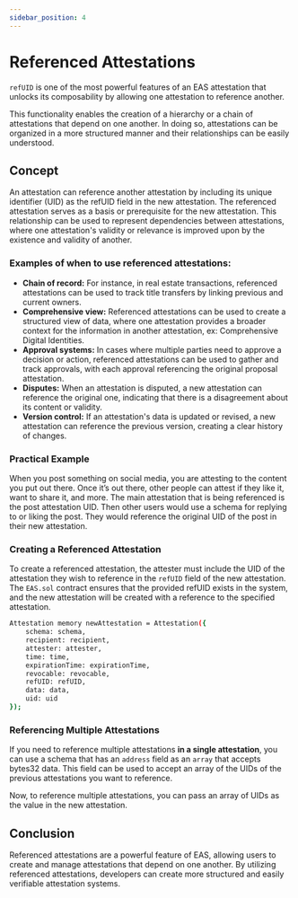 ```yaml
---
sidebar_position: 4
---
```


# Referenced Attestations
`refUID` is one of the most powerful features of an EAS attestation that unlocks its composability by allowing one attestation to reference another.

This functionality enables the creation of a hierarchy or a chain of attestations that depend on one another. In doing so, attestations can be organized in a more structured manner and their relationships can be easily understood.

## Concept
An attestation can reference another attestation by including its unique identifier (UID) as the refUID field in the new attestation. The referenced attestation serves as a basis or prerequisite for the new attestation. This relationship can be used to represent dependencies between attestations, where one attestation's validity or relevance is improved upon by the existence and validity of another.

### Examples of when to use referenced attestations:
- **Chain of record:** For instance, in real estate transactions, referenced attestations can be used to track title transfers by linking previous and current owners.
- **Comprehensive view:** Referenced attestations can be used to create a structured view of data, where one attestation provides a broader context for the information in another attestation, ex: Comprehensive Digital Identities.
- **Approval systems:** In cases where multiple parties need to approve a decision or action, referenced attestations can be used to gather and track approvals, with each approval referencing the original proposal attestation.
- **Disputes:** When an attestation is disputed, a new attestation can reference the original one, indicating that there is a disagreement about its content or validity.
- **Version control:** If an attestation's data is updated or revised, a new attestation can reference the previous version, creating a clear history of changes.

### Practical Example
When you post something on social media, you are attesting to the content you put out there. Once it’s out there, other people can attest if they like it, want to share it, and more. The main attestation that is being referenced is the post attestation UID. Then other users would use a schema for replying to or liking the post. They would reference the original UID of the post in their new attestation. 

### Creating a Referenced Attestation
To create a referenced attestation, the attester must include the UID of the attestation they wish to reference in the `refUID` field of the new attestation. The `EAS.sol` contract ensures that the provided refUID exists in the system, and the new attestation will be created with a reference to the specified attestation.

```bash solidity
Attestation memory newAttestation = Attestation({
    schema: schema,
    recipient: recipient,
    attester: attester,
    time: time,
    expirationTime: expirationTime,
    revocable: revocable,
    refUID: refUID,
    data: data,
    uid: uid
});
```
### Referencing Multiple Attestations
If you need to reference multiple attestations **in a single attestation**, you can use a schema that has an `address` field as an `array` that accepts bytes32 data. This field can be used to accept an array of the UIDs of the previous attestations you want to reference.

Now, to reference multiple attestations, you can pass an array of UIDs as the value in the new attestation.

## Conclusion
Referenced attestations are a powerful feature of EAS, allowing users to create and manage attestations that depend on one another. By utilizing referenced attestations, developers can create more structured and easily verifiable attestation systems.